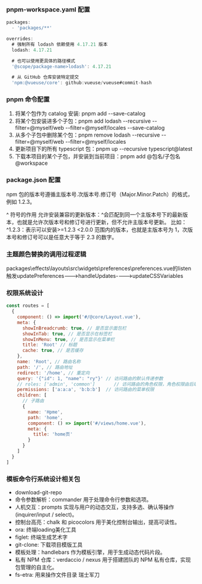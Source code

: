 ### pnpm-workspace.yaml 配置

```js
packages:
  - 'packages/**'

overrides:
  # 强制所有 lodash 依赖使用 4.17.21 版本
  lodash: 4.17.21

  # 也可以使用更具体的路径模式
  '@scope/package-name>lodash': 4.17.21

  # 从 GitHub 仓库安装特定提交
  'npm:@vueuse/core': github:vueuse/vueuse#commit-hash
```

### pnpm 命令配置

1. 将某个包作为 catalog 安装: pnpm add <pkg> --save-catalog
2. 将某个包安装进多个子包：pnpm add lodash --recursive --filter=@myself/web --filter=@myself/locales --save-catalog
3. 从多个子包中删除某个包：pnpm remove lodash --recursive --filter=@myself/web --filter=@myself/locales
4. 更新项目下的所有 typescript 包：pnpm up --recursive typescript@latest
5. 下载本项目的某个子包，并安装到当前项目：pnpm add @包名/子包名@workspace

### package.json 配置

npm 包的版本号遵循主版本号.次版本号.修订号（Major.Minor.Patch）的格式，例如 1.2.3。

^ 符号的作用
允许安装兼容的更新版本：^会匹配到同一个主版本号下的最新版本，也就是允许次版本号和修订号进行更新，但不允许主版本号更新。
比如：^1.2.3：表示可以安装>=1.2.3 <2.0.0 范围内的版本，也就是主版本号为 1，次版本号和修订号可以是任意大于等于 2.3 的数字。

### 主题颜色替换的调用过程逻辑

packages\effects\layouts\src\widgets\preferences\preferences.vue的listen触发updatePreferences--->handleUpdates---->updateCSSVariables

### 权限系统设计

```js
const routes = [
  {
    component: () => import('#/@core/Layout.vue'),
    meta: {
      showInBreadcrumb: true, // 是否显示面包栏
      showInTab: true, // 是否显示在标签栏
      showInMenu: true, // 是否显示在菜单栏
      title: 'Root' // 标题
      cache: true, // 是否缓存
    },
    name: 'Root', // 路由名称
    path: '/', // 路由地址
    redirect: '/home', // 重定向
    query: '{"id": 1, "name": "ry"}' // 访问路由的默认传递参数
    // roles: ['admin', 'common']       // 访问路由的角色权限，角色权限由后端拦截，前端不做拦截
    permissions: ['a:a:a', 'b:b:b']  // 访问路由的菜单权限
    children: [
      // 子路由
      {
        name: 'Hpme',
        path: 'home',
        component: () => import('#/views/home.vue'),
        meta: {
          title: 'home页'
        }
      }
    ]
  }
]
```

### 模板命令行系统设计相关包

- download-git-repo
- 命令参数解析：commander 用于处理命令行参数和选项。
- 人机交互：prompts 实现与用户的动态交互，支持多选、确认等操作(inquirer/input / select)。
- 控制台高亮：chalk 和 picocolors 用于美化控制台输出，提高可读性。
- ora: 终端loading美化工具
- figlet: 终端生成艺术字
- git-clone: 下载项目模版工具
- 模板处理：handlebars 作为模板引擎，用于生成动态代码片段。
- 私有 NPM 仓库：verdaccio / nexus 用于搭建团队的 NPM 私有仓库，实现包管理的自主化。
- fs-etra: 用来操作文件目录 瑞士军刀
